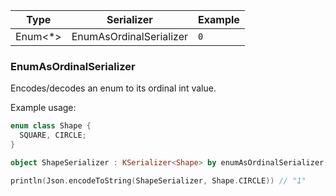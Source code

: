 | Type    | Serializer              | Example |
|---------|-------------------------|---------|
| Enum<*> | EnumAsOrdinalSerializer | `0`     |

### EnumAsOrdinalSerializer

Encodes/decodes an enum to its ordinal int value.

Example usage:

```kotlin
enum class Shape {
  SQUARE, CIRCLE;
}

object ShapeSerializer : KSerializer<Shape> by enumAsOrdinalSerializer()

println(Json.encodeToString(ShapeSerializer, Shape.CIRCLE)) // "1"
```

